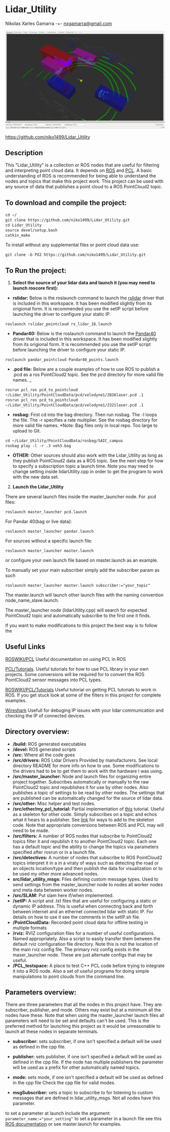 # Lidar_Utility
Nikolas Xarles Gamarra -+- nxgamarra@gmail.com 

![alt text](https://github.com/niko1499/Lidar_Utility/blob/master/photos/046_DoN_truck_detection.png)


https://github.com/niko1499/Lidar_Utility
## Description 
This "Lidar_Utility" is a collection or ROS nodes that are useful for filtering and interpreting point cloud data. It depends on [ROS](http://wiki.ros.org/) and [PCL](http://pointclouds.org/documentation/). A basic understanding of ROS is recommended for being able to understand the nodes and topics that make this project work. This project can be used with any source of data that publishes a point cloud to a ROS PointCloud2 topic. 

## To download and compile the project:
```
cd ~/
git clone https://github.com/niko1499/Lidar_Utility.git
cd Lidar_Utility
source devel/setup.bash 
catkin_make
```
To install without any supplemental files or point cloud data use:
```
git clone -b PX2 https://github.com/niko1499/Lidar_Utility.git
```
## To Run the project:
1. **Select the source of your lidar data and launch it (you may need to launch roscore first):**

- **rslidar:** Below is the roslaunch command to launch the [rslidar](http://www.robosense.ai/) driver that is included in this workspace. It has been modified slightly from its origional form. It is recommended you use the setIP script before launching the driver to configure your static IP. 
```
roslaunch rslidar_pointcloud rs_lidar_16.launch
```
- **Pandar40:** Below is the roslaunch command to launch the [Pandar40](http://www.hesaitech.com/en/index.html) driver that is included in this workspace. It has been modified slightly from its origional form. It is recommended you use the setIP script before launching the driver to configure your static IP. 
```
roslaunch pandar_pointcloud Pandar40_points.launch
```
- **.pcd file:** Below are a couple examples of how to use ROS to publish a .pcd as a ros PointCloud2 topic. See the pcd directory for more valid file names. 
_
```
rosrun pcl_ros pcd_to_pointcloud ~/Lidar_Utility/PointCloudData/pcd/velodyne1/2826laser.pcd .1
rosrun pcl_ros pcd_to_pointcloud ~/Lidar_Utility/PointCloudData/pcd/velodyne1/2321laser.pcd .1
```
- **rosbag:**
First cd into the bag directory. Then run rosbag. The -l loops the file. The -r specifies a rate multiplier. See the rosbag directory for more valid file names. *Note: Bag files only in local repo. Too large to upload to Git. 
```
cd ~/Lidar_Utility/PointCloudData/rosbag/SAIC_campus
rosbag play -l -r .3 veh3.bag
```
- **OTHER:**
Other sources should also work with the Lidar_Utility as long as they publish PointCloud2
data as a ROS topic. See the next step for how to specify a subscription topic a launch time. Note you may need to change setting inside lidarUtility.cpp in order to get the program to work with the new data set.

2. **Launch the Lidar_Utility**	

There are several launch files inside the master_launcher node. 
For .pcd files:
```
roslaunch master_launcher pcd.launch
```
For Pandar 40(bag or live data):
```
roslaunch master_launcher pandar.launch
```
For sources without a specific launch file:
```
roslaunch master_launcher master.launch
```
or configure your own launch file based on master.launch as an example.


To manually set your main subscriber simply add the subscriber param as such
```
roslaunch master_launcher master.launch subscriber:="your_topic"
```

The master.launch will launch other launch files with the naming convention node_name_slave.launch.

The master_launcher node (lidarUtility.cpp) will search for expected PointCloud2 topic and automatically subscribe to the first one it finds. 

If you want to make modifications to this project the best way is to follow the 


## Useful Links
[ROSWIKI/PCL](wiki.ros.org/pcl) Useful documentation on using PCL in ROS

[PCL/Tutorials](http://pointclouds.org/documentation/tutorials/). Useful tutorials for how to use PCL library in your own projects. Some conversions will be required for to convert the ROS PointCloud2 sensor messages into PCL types. 

[ROSWIKI/PCL/Tutorials](http://wiki.ros.org/pcl/Tutorials) Useful tutorial on getting PCL tutorials to work in ROS. If you get stuck look at some of the filters in this project for complete examples. 
 
[Wireshark](https://www.wireshark.org/) Usefull for debuging IP issues with your lidar communication and checking the IP of connected devices. 

## Directory overview:
- **/build:** 
ROS generated executables
- **/devel:** 
ROS generated scripts
- **/src:** 
Where all the code goes
- **/src/drivers:** 
ROS Lidar Drivers Provided by manufacturers. See local directory README for more info on how to use. Some modifications to the drivers had to be to get them to work with the hardware I was using. 
- **/src/master_launcher:** 
Node and launch files for organizing entire project together. Subscribes automatically or manually to the raw PointCloud2 topic and republishes it for use by other nodes. Also publishes a topic of settings to be read by other nodes. The settings that are published can be automatically changed for the source of lidar data.
- **/src/other:**
Misc helper and test nodes. 
- **/src/other/my_pcl_tutorial:** 
Partial implementation of [this](http://wiki.ros.org/pcl/Tutorials) tutorial. Useful as a skeleton for other code. Simply subscribes on a topic and echos what it hears to a publisher. See [link](http://www.pointclouds.org/documentation/tutorials/) for ways to add to the skeleton code. Note that appropriate conversions between ROS and PCL may will need to be made. 
- **/src/filters:** 
A number of ROS nodes that subscribe to PointCloud2 topics filter it and republish it to another PointCloud2 topic. Each one has a default topic and the ability to change the topics via parameters specified after rosrun or in a launch file.
- **/src/detectives:** 
A number of nodes that subscribe to ROS PointCloud2 topics interpret it in a in a viraty of ways such as detecting the road or an objects location/type and then publish the data for visualization or to be used my other more advanced nodes.
- **src/lidar_utility_msgs:**
Files defining custom message types. Used to send settings from the master_launcher node to nodes all worker nodes and meta data between worker nodes. 
- **/src/SLAM:** 
Put slam here if/when implemented.
- **/setIP:** 
A script and .txt files that are useful for configuring a static or dynamic IP address. This is useful when connecting back and forth between internet and an ethernet connected lidar with static IP. For details on how to use it see the comments in the setIP.sh file.
- **/PointCloudData:**
Recorded point cloud data for offline testing in multiple formats
- **/rviz:** 
RVIZ configuration files for a number of useful configurations. Named appropriately. Also a script to easily transfer them between the default rviz configuration file directory. Note this is not the location of the main rviz config file. The primary rviz config exists in the maser_launcher node. These are just alternate configs that may be useful. 
- **/PCL_testspace:**
 A place to test C++ PCL code before trying to integrate it into a ROS node. Also a set of useful programs for doing simple manipulations to point clouds from the command line. 

## Parameters overview:
There are three parameters that all the nodes in this project have. They are: subscriber, publisher, and mode. Others may exist but at a minimum all the nodes have these. Note that when using the master_launcher launch files all parameters will need to be set and defaults can't be used. This is the preferred method for launching this project as it would be unreasonable to launch all these nodes in separate terminals. 

- **subscriber:** sets subscriber, if one isn't specified a default will be used as defined in the cpp file.

- **publisher:** sets publisher, if one isn't specified a default will be used as defined in the cpp file. If the node has multiple publishers the parameter will be used as a prefix for other automatically named topics. 

- **mode:** sets mode, if one isn't specified a default will be used as defined in the cpp file
Check the cpp file for valid modes.


- **msgSubscriber:** sets a topic to subscribe to for listening to custom messages that are defined in lidar_utility_msgs. Not all nodes have this parameter. 

to set a parameter at launch include the argument: ```parameter_name:="your_setting"```
to set a parameter in a launch file see this [ROS documentation](http://wiki.ros.org/roslaunch/) or see master.launch for examples. 




